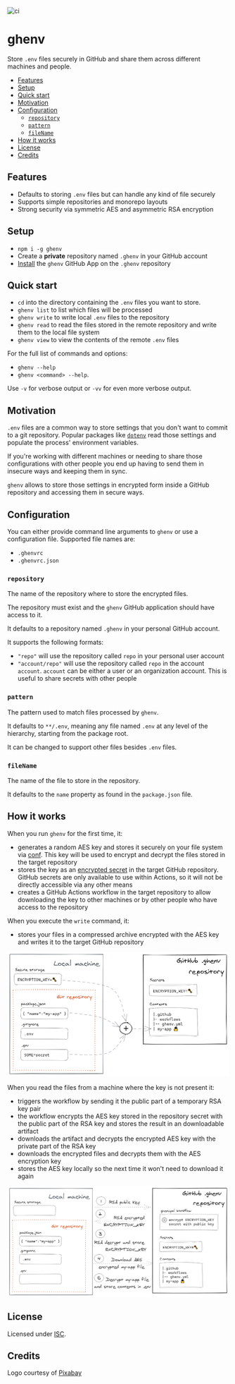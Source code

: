 ![ci](https://github.com/simoneb/ghenv/workflows/ci/badge.svg)

# ghenv

Store `.env` files securely in GitHub and share them across different machines and people.

<!-- toc -->

- [Features](#features)
- [Setup](#setup)
- [Quick start](#quick-start)
- [Motivation](#motivation)
- [Configuration](#configuration)
  * [`repository`](#repository)
  * [`pattern`](#pattern)
  * [`fileName`](#filename)
- [How it works](#how-it-works)
- [License](#license)
- [Credits](#credits)

<!-- tocstop -->

## Features

- Defaults to storing `.env` files but can handle any kind of file securely
- Supports simple repositories and monorepo layouts
- Strong security via symmetric AES and asymmetric RSA encryption

## Setup

- `npm i -g ghenv`
- Create a **private** repository named `.ghenv` in your GitHub account
- [Install](https://github.com/apps/ghenv) the `ghenv` GitHub App on the `.ghenv` repository

## Quick start

- `cd` into the directory containing the `.env` files you want to store.
- `ghenv list` to list which files will be processed
- `ghenv write` to write local `.env` files to the repository
- `ghenv read` to read the files stored in the remote repository and write them to the local file system
- `ghenv view` to view the contents of the remote `.env` files

For the full list of commands and options:

- `ghenv --help`
- `ghenv <command> --help`.

Use `-v` for verbose output or `-vv` for even more verbose output.

## Motivation

`.env` files are a common way to store settings that you don't want to commit to a git repository. Popular packages like [`dotenv`](https://www.npmjs.com/package/dotenv) read those settings and populate the process' environment variables.

If you're working with different machines or needing to share those configurations with other people you end up having to send them in insecure ways and keeping them in sync.

`ghenv` allows to store those settings in encrypted form inside a GitHub repository and accessing them in secure ways.

## Configuration

You can either provide command line arguments to `ghenv` or use a configuration file. Supported file names are:

- `.ghenvrc`
- `.ghenvrc.json`

### `repository`

The name of the repository where to store the encrypted files.

The repository must exist and the `ghenv` GitHub application should have access to it.

It defaults to a repository named `.ghenv` in your personal GitHub account.

It supports the following formats:

- `"repo"` will use the repository called `repo` in your personal user account
- `"account/repo"` will use the repository called `repo` in the account `account`. `account` can be either a user or an organization account. This is useful to share secrets with other people

### `pattern`

The pattern used to match files processed by `ghenv`.

It defaults to `**/.env`, meaning any file named `.env` at any level of the hierarchy, starting from the package root.

It can be changed to support other files besides `.env` files.

### `fileName`

The name of the file to store in the repository.

It defaults to the `name` property as found in the `package.json` file.

## How it works

When you run `ghenv` for the first time, it:

- generates a random AES key and stores it securely on your file system via [conf](https://www.npmjs.com/package/conf). This key will be used to encrypt and decrypt the files stored in the target repository
- stores the key as an [encrypted secret](https://docs.github.com/en/free-pro-team@latest/actions/reference/encrypted-secrets) in the target GitHub repository. GitHub secrets are only available to use within Actions, so it will not be directly accessible via any other means
- creates a GitHub Actions workflow in the target repository to allow downloading the key to other machines or by other people who have access to the repository

When you execute the `write` command, it:

- stores your files in a compressed archive encrypted with the AES key and writes it to the target GitHub repository

<img src="./docs/ghenv-write.png">

When you read the files from a machine where the key is not present it:

- triggers the workflow by sending it the public part of a temporary RSA key pair
- the workflow encrypts the AES key stored in the repository secret with the public part of the RSA key and stores the result in an downloadable artifact
- downloads the artifact and decrypts the encrypted AES key with the private part of the RSA key
- downloads the encrypted files and decrypts them with the AES encryption key
- stores the AES key locally so the next time it won't need to download it again

<img src="./docs/ghenv-read.png">

## License

Licensed under [ISC](LICENSE).

## Credits

Logo courtesy of [Pixabay](https://pixabay.com/images/id-153150/)
